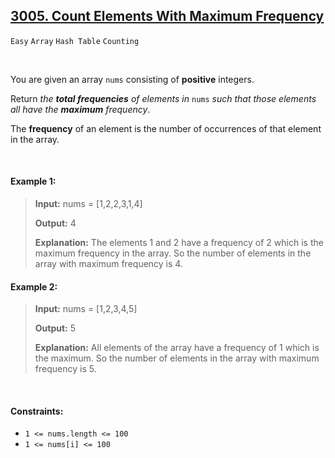 ## [3005. Count Elements With Maximum Frequency](https://leetcode.com/problems/count-elements-with-maximum-frequency)

<code>Easy</code> <code>Array</code> <code>Hash Table</code> <code>Counting</code>

<br>

You are given an array <code>nums</code> consisting of __positive__ integers.

Return *the __total frequencies__ of elements in* <code>nums</code> *such that those elements all have the __maximum__ frequency*.

The __frequency__ of an element is the number of occurrences of that element in the array.

<br> 

#### Example 1:

> __Input:__ nums = [1,2,2,3,1,4]
> 
> __Output:__ 4
> 
> __Explanation:__ The elements 1 and 2 have a frequency of 2 which is the maximum frequency in the array.
> So the number of elements in the array with maximum frequency is 4.

#### Example 2:

> __Input:__ nums = [1,2,3,4,5]
> 
> __Output:__ 5
> 
> __Explanation:__ All elements of the array have a frequency of 1 which is the maximum.
> So the number of elements in the array with maximum frequency is 5.
 
<br>

#### Constraints:

- <code>1 <= nums.length <= 100</code>
- <code>1 <= nums[i] <= 100</code>
